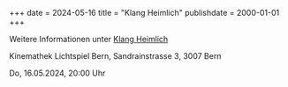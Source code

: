 +++
date = 2024-05-16
title = "Klang Heimlich"
publishdate = 2000-01-01
+++

Weitere Informationen unter [Klang Heimlich](https://klang-heimlich.ch/)

Kinemathek Lichtspiel Bern, Sandrainstrasse 3, 3007 Bern

Do, 16.05.2024, 20:00 Uhr
